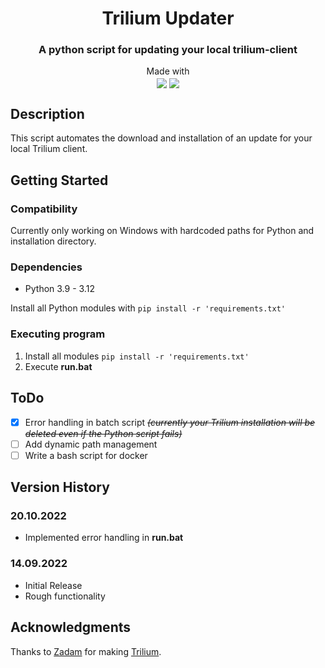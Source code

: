 <h1 align="center">Trilium Updater</h1>
<h3 align="center"> A python script for updating your local trilium-client</h3>
<p align="center">
  Made with<br>
  <img align="center" src="https://camo.githubusercontent.com/3df944c2b99f86f1361df72285183e890f11c52d36dfcd3c2844c6823c823fc1/68747470733a2f2f696d672e736869656c64732e696f2f7374617469632f76313f7374796c653d666f722d7468652d6261646765266d6573736167653d507974686f6e26636f6c6f723d333737364142266c6f676f3d507974686f6e266c6f676f436f6c6f723d464646464646266c6162656c3d">
  <img align="center" src="https://camo.githubusercontent.com/cbf076468b5392bc2d28d5b70841d3664279363b832a6465eb8b339098c052f2/68747470733a2f2f696d672e736869656c64732e696f2f7374617469632f76313f7374796c653d666f722d7468652d6261646765266d6573736167653d57696e646f77732b5465726d696e616c26636f6c6f723d344434443444266c6f676f3d57696e646f77732b5465726d696e616c266c6f676f436f6c6f723d464646464646266c6162656c3d">
</p>

## Description

This script automates the download and installation of an update for your local Trilium client.

## Getting Started

### Compatibility

Currently only working on Windows with hardcoded paths for Python and installation directory.<br>

### Dependencies

* Python 3.9 - 3.12

Install all Python modules with `pip install -r 'requirements.txt'`

### Executing program

1. Install all modules
`pip install -r 'requirements.txt'`
2. Execute **run.bat**

## ToDo
- [x] Error handling in batch script
    ~~*(currently your Trilium installation will be deleted even if the Python script fails)*~~
- [ ] Add dynamic path management
- [ ] Write a bash script for docker 

## Version History

### 20.10.2022
* Implemented error handling in **run.bat**

### 14.09.2022
* Initial Release
* Rough functionality 

## Acknowledgments
Thanks to [Zadam](https://github.com/zadam) for making [Trilium](https://github.com/zadam/trilium).

